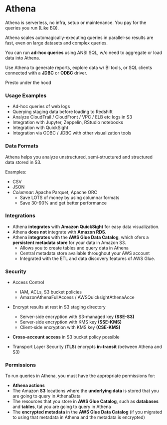 # Athena

Athena is serverless, no infra, setup or maintenance. You pay for the queries you run (Like BQ).

Athena scales automagically-executing queries in parallel-so results are fast, even on large datasets and complex queries.

You can run **ad-hoc queries** using ANSI SQL, w/o need to aggregate or load data into Athena.

Use Athena to generate reports, explore data w/ BI tools, or SQL clients connected with a **JDBC** or **ODBC** driver.

Presto under the hood

### Usage Examples
- Ad-hoc queries of web logs
- Querying staging data before loading to Redshift
- Analyze CloudTrail / CloudFront / VPC / ELB etc logs in S3
- Integration with Jupyter, Zeppelin, RStudio notebooks
- Integration with QuickSight
- Integration via ODBC / JDBC with other visualization tools

### Data Formats

Athena helps you analyze unstructured, semi-structured and structured data stored in S3.

Examples:
- CSV
- JSON
- _Columnar_: Apache Parquet, Apache ORC
    - Save LOTS of money by using columnar formats
    - Save 30-90% and get better performance

### Integrations

- Athena **integrates** with **Amazon QuickSight** for easy data visualization.
- Athena **does not** integrate with **Amazon RDS**.
- Athena **integrates** with the **AWS Glue Data Catalog**, which ofers a **persistent metadata store** for your data in Amazon S3.
    - Allows you to create tables and query data in Athena
    - Central metadata store available throughout your AWS account
    - Integrated with the ETL and data discovery features of AWS Glue.

### Security
- Access Control
    - IAM, ACLs, S3 bucket policies
    - AmazonAthenaFullAccess / AWSQuicksightAthenaAcce

- Encrypt results at rest in S3 staging directory
    - Server-side encryption with S3-managed key **(SSE-S3)**
    - Server-side encryption with KMS key **(SSE-KMS)**
    - Client-side encryption with KMS key **(CSE-KMS)**

- **Cross-account access** in S3 bucket policy possible

- Transport Layer Security (**TLS**) encrypts **in-transit** (between Athena and S3)

### Permissions

To run queries in Athena, you must have the appropriate permissions for:
- **Athena actions**
- The Amazon **S3** locations where the **underlying data** is stored that you are going to query in AthenaData
- The resources that you store in **AWS Glue  Catalog**, such as **databases** and **tables**, tat you are going to query in Athena
- The **encrypted metadata** in the **AWS Glue Data Catalog** (if you migrated to using that metadata in Athena and the metadata is encrypted)